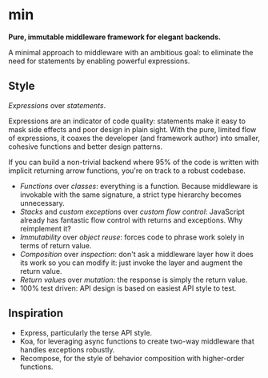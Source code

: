# min

**Pure, immutable middleware framework for elegant backends.**

A minimal approach to middleware with an ambitious goal: to eliminate the need for statements by enabling powerful expressions.

## Style

*Expressions* over *statements*.

Expressions are an indicator of code quality: statements make it easy to mask side effects and poor design in plain sight. With the pure, limited flow of expressions, it coaxes the developer (and framework author) into smaller, cohesive functions and better design patterns.

If you can build a non-trivial backend where 95% of the code is written with implicit returning arrow functions, you're on track to a robust codebase.

- *Functions* over *classes*: everything is a function. Because middleware is invokable with the same signature, a strict type hierarchy becomes unnecessary.
- *Stacks* and *custom exceptions* over *custom flow control*: JavaScript already has fantastic flow control with returns and exceptions. Why reimplement it?
- *Immutability* over *object reuse*: forces code to phrase work solely in terms of return value.
- *Composition* over *inspection*: don't ask a middleware layer how it does its work so you can modify it: just invoke the layer and augment the return value.
- *Return values* over *mutation*: the response is simply the return value.
- 100% test driven: API design is based on easiest API style to test.

## Inspiration

- Express, particularly the terse API style.
- Koa, for leveraging async functions to create two-way middleware that handles exceptions robustly.
- Recompose, for the style of behavior composition with higher-order functions.